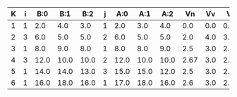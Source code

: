 |K     |i  |B:0   |B:1   |B:2   |j  |A:0   |A:1   |A:2   |Vn    |Vv    |Vs    |
|---------|-------------|-------------|-------------|-------------|-------------|-------------|-------------|-------------|-------------|-------------|-------------|
|1    |1  |2.0   |4.0   |3.0   |1  |2.0   |3.0   |4.0   |0.0   |0.0   |0.0   |
|2    |3  |6.0   |5.0   |5.0   |2  |6.0   |5.0   |5.0   |2.0   |4.0   |3.0   |
|3    |1  |8.0   |9.0   |8.0   |1  |8.0   |8.0   |9.0   |2.5   |3.0   |2.75  |
|4    |3  |12.0  |10.0  |10.0  |2  |12.0  |10.0  |10.0  |2.67  |3.0   |2.83  |
|5    |1  |14.0  |14.0  |13.0  |3  |15.0  |15.0  |12.0  |2.5   |3.0   |2.75  |
|6    |1  |16.0  |18.0  |16.0  |1  |17.0  |18.0  |16.0  |2.6   |3.0   |2.8   |